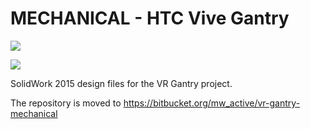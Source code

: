 # MECHANICAL - HTC Vive Gantry #

![](https://cdn-images-1.medium.com/max/800/1*L0-0M3ktUiBQcZHqOwzkyA.gif)

![](https://cloud.githubusercontent.com/assets/13650739/24633326/d1930f9a-187c-11e7-9155-2820a3e994ac.png)

SolidWork 2015 design files for the VR Gantry project.

The repository is moved to https://bitbucket.org/mw_active/vr-gantry-mechanical
